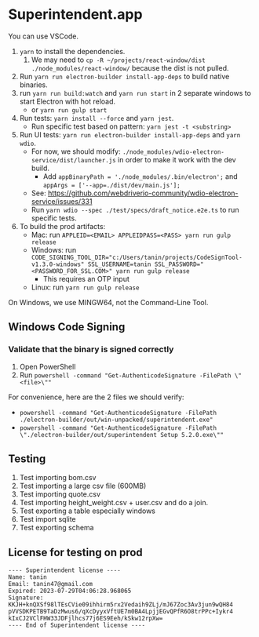 Superintendent.app
====================

You can use VSCode.

1. `yarn` to install the dependencies. 
   1. We may need to `cp -R ~/projects/react-window/dist ./node_modules/react-window/` because the dist is not pulled.
2. Run `yarn run electron-builder install-app-deps` to build native binaries.
3. run `yarn run build:watch` and `yarn run start` in 2 separate windows to start Electron with hot reload.
   - or `yarn run gulp start`
4. Run tests: `yarn install --force` and `yarn jest`.
   - Run specific test based on pattern: `yarn jest -t <substring>`
5. Run UI tests: `yarn run electron-builder install-app-deps` and `yarn wdio`. 
   - For now, we should modify: `./node_modules/wdio-electron-service/dist/launcher.js` in order to make it work with the dev build.
     - Add `appBinaryPath = './node_modules/.bin/electron';` and `appArgs = ['--app=./dist/dev/main.js'];`
   - See: https://github.com/webdriverio-community/wdio-electron-service/issues/331
   - Run `yarn wdio --spec ./test/specs/draft_notice.e2e.ts` to run specific tests.
4. To build the prod artifacts:
   - Mac: run `APPLEID=<EMAIL> APPLEIDPASS=<PASS> yarn run gulp release`
   - Windows: run `CODE_SIGNING_TOOL_DIR="c:/Users/tanin/projects/CodeSignTool-v1.3.0-windows" SSL_USERNAME=tanin SSL_PASSWORD="<PASSWORD_FOR_SSL.COM>" yarn run gulp release`
     - This requires an OTP input
   - Linux: run `yarn run gulp release`

On Windows, we use MINGW64, not the Command-Line Tool.

Windows Code Signing
----------------------

### Validate that the binary is signed correctly

1. Open PowerShell
2. Run `powershell -command "Get-AuthenticodeSignature -FilePath \"<file>\""`

For convenience, here are the 2 files we should verify:

* `powershell -command "Get-AuthenticodeSignature -FilePath ./electron-builder/out/win-unpacked/superintendent.exe"`
* `powershell -command "Get-AuthenticodeSignature -FilePath \"./electron-builder/out/superintendent Setup 5.2.0.exe\""`

Testing
--------

1. Test importing bom.csv
2. Test importing a large csv file (600MB)
3. Test importing quote.csv
4. Test importing height_weight.csv + user.csv and do a join.
5. Test exporting a table especially windows
6. Test import sqlite
7. Test exporting schema

License for testing on prod
----------------------------

```
---- Superintendent license ----
Name: tanin
Email: tanin47@gmail.com
Expired: 2023-07-29T04:06:28.968065
Signature:
KKJH+knQXSf98lTEsCVie09ihhirm5rx2Vedaih9ZLj/mJ67Zoc3Av3jun9wQH84
pVVSDKPETB9TaDzMwus6/qXcDyyxVftUE7m0BA4LpjjEGvQPfR6O8trPPc+Iykr4
kIxCJ2VClFHW33JDFjlhcs77j6ES9Eeh/kSkw12rpXw=
---- End of Superintendent license ----
```

